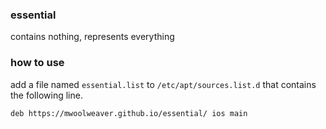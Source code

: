 ### essential

contains nothing, represents everything

### how to use

add a file named ```essential.list``` to ```/etc/apt/sources.list.d``` that contains the following line.
```
deb https://mwoolweaver.github.io/essential/ ios main
```
